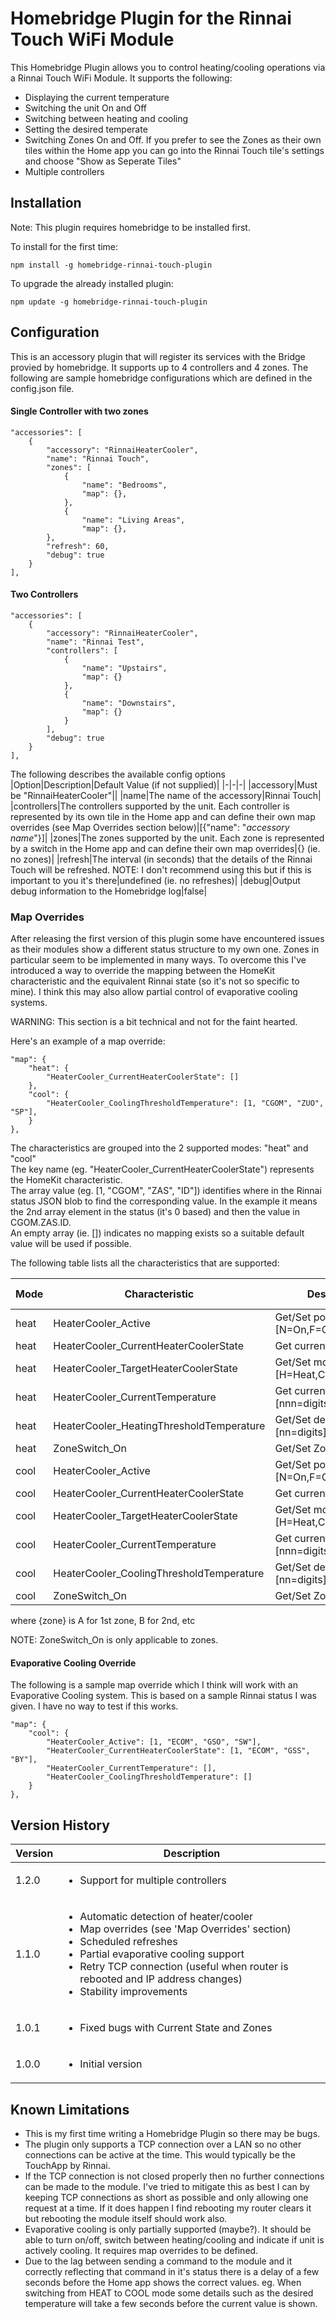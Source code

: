 # Homebridge Plugin for the Rinnai Touch WiFi Module
This Homebridge Plugin allows you to control heating/cooling operations via a Rinnai Touch WiFi Module. It supports the following:
* Displaying the current temperature
* Switching the unit On and Off
* Switching between heating and cooling
* Setting the desired temperate
* Switching Zones On and Off. If you prefer to see the Zones as their own tiles within the Home app you can go into the Rinnai Touch tile's settings and choose "Show as Seperate Tiles"
* Multiple controllers

## Installation
Note: This plugin requires homebridge to be installed first.

To install for the first time:

    npm install -g homebridge-rinnai-touch-plugin

To upgrade the already installed plugin:

    npm update -g homebridge-rinnai-touch-plugin

## Configuration

This is an accessory plugin that will register its services with the Bridge provied by homebridge. It supports up to 4 controllers and 4 zones. The following are sample homebridge configurations which are defined in the config.json file.

#### Single Controller with two zones

    "accessories": [
        {
            "accessory": "RinnaiHeaterCooler",
            "name": "Rinnai Touch",
            "zones": [
                {
                    "name": "Bedrooms",
                    "map": {},
                },
                {
                    "name": "Living Areas",
                    "map": {},
            },
            "refresh": 60,
            "debug": true
        }
    ],

#### Two Controllers

    "accessories": [
        {
            "accessory": "RinnaiHeaterCooler",
            "name": "Rinnai Test",
            "controllers": [
                {
                    "name": "Upstairs",
                    "map": {}
                },
                {
                    "name": "Downstairs",
                    "map": {}
                }
            ],
            "debug": true
        }
    ],

The following describes the available config options
|Option|Description|Default Value (if not supplied)|
|-|-|-|
|accessory|Must be "RinnaiHeaterCooler"||
|name|The name of the accessory|Rinnai Touch|
|controllers|The controllers supported by the unit. Each controller is represented by its own tile in the Home app and can define their own map overrides (see Map Overrides section below)|[{"name": "_accessory name_"}]|
|zones|The zones supported by the unit. Each zone is represented by a switch in the Home app and can define their own map overrides|{} (ie. no zones)|
|refresh|The interval (in seconds) that the details of the Rinnai Touch will be refreshed. NOTE: I don't recommend using this but if this is important to you it's there|undefined (ie. no refreshes)|
|debug|Output debug information to the Homebridge log|false|


### Map Overrides
After releasing the first version of this plugin some have encountered issues as their modules show a different status structure to my own one. Zones in particular seem to be implemented in many ways. To overcome this I've introduced a way to override the mapping between the HomeKit characteristic and the equivalent Rinnai state (so it's not so specific to mine). I think this may also allow partial control of evaporative cooling systems.

WARNING: This section is a bit technical and not for the faint hearted.

Here's an example of a map override:

    "map": {
        "heat": {
            "HeaterCooler_CurrentHeaterCoolerState": []
        },
        "cool": {
            "HeaterCooler_CoolingThresholdTemperature": [1, "CGOM", "ZUO", "SP"],
        }
    },

The characteristics are grouped into the 2 supported modes: "heat" and "cool"<br/>
The key name (eg. "HeaterCooler_CurrentHeaterCoolerState") represents the HomeKit characteristic.<br/>
The array value (eg. [1, "CGOM", "ZAS", "ID"]) identifies where in the Rinnai status JSON blob to find the corresponding value. In the example it means the 2nd array element in the status (it's 0 based) and then the value in CGOM.ZAS.ID.<br/>
An empty array (ie. []) indicates no mapping exists so a suitable default value will be used if possible.

The following table lists all the characteristics that are supported:

|Mode|Characteristic|Description|Supported Values|Default|
|-|-|-|-|-|
|heat|HeaterCooler_Active|Get/Set power state [N=On,F=Off]|N,F|[1,"HGOM","OOP","ST"]|
|heat|HeaterCooler_CurrentHeaterCoolerState|Get current cooler state|Y,N|[1,"HGOM","GSS","HC"]|
|heat|HeaterCooler_TargetHeaterCoolerState|Get/Set mode [H=Heat,C=Cool,E=Evap]|H,C,E|[0,"SYST","OSS","MD"]|
|heat|HeaterCooler_CurrentTemperature|Get current temp [nnn=digits]|nnn|[1,"HGOM","ZUS","MT"]|
|heat|HeaterCooler_HeatingThresholdTemperature|Get/Set desired temp [nn=digits]|nn|[1,"HGOM","GSO","SP"]|
|heat|ZoneSwitch_On|Get/Set Zone A on/off|Y,N|[1,"HGOM","Z{zone}O","UE"]|
|cool|HeaterCooler_Active|Get/Set power state [N=On,F=Off]|N,F|[1,"CGOM","OOP","ST"]|
|cool|HeaterCooler_CurrentHeaterCoolerState|Get current cooler state|Y,N|[1,"CGOM","GSS","CC"]|
|cool|HeaterCooler_TargetHeaterCoolerState|Get/Set mode [H=Heat,C=Cool,E=Evap]|H,C,E|[0,"SYST","OSS","MD"]|
|cool|HeaterCooler_CurrentTemperature|Get current temp [nnn=digits]|nnn|[1,"CGOM","ZUS","MT"]|
|cool|HeaterCooler_CoolingThresholdTemperature|Get/Set desired temp [nn=digits]|nn|[1,"CGOM","GSO","SP"]|
|cool|ZoneSwitch_On|Get/Set Zone A on/off|Y,N|[1,"CGOM","Z{zone}O","UE"]|

where {zone} is A for 1st zone, B for 2nd, etc

NOTE: ZoneSwitch_On is only applicable to zones.

#### Evaporative Cooling Override

The following is a sample map override which I think will work with an Evaporative Cooling system. This is based on a sample Rinnai status I was given. I have no way to test if this works.

    "map": {
        "cool": {
            "HeaterCooler_Active": [1, "ECOM", "GSO", "SW"],
            "HeaterCooler_CurrentHeaterCoolerState": [1, "ECOM", "GSS", "BY"],
            "HeaterCooler_CurrentTemperature": [],
            "HeaterCooler_CoolingThresholdTemperature": []
        }
    },

## Version History
|Version|Description|
|-|-|
|1.2.0|<ul><li>Support for multiple controllers</li></ul>|
|1.1.0|<ul><li>Automatic detection of heater/cooler</li><li>Map overrides (see 'Map Overrides' section)</li><li>Scheduled refreshes</li><li>Partial evaporative cooling support</li><li>Retry TCP connection (useful when router is rebooted and IP address changes)</li><li>Stability improvements</li></ul>|
|1.0.1|<ul><li>Fixed bugs with Current State and Zones</li></ul>|
|1.0.0|<ul><li>Initial version</li></ul>|

## Known Limitations
* This is my first time writing a Homebridge Plugin so there may be bugs.
* The plugin only supports a TCP connection over a LAN so no other connections can be active at the time. This would typically be the TouchApp by Rinnai.
* If the TCP connection is not closed properly then no further connections can be made to the module. I've tried to mitigate this as best I can by keeping TCP connections as short as possible and only allowing one request at a time. If it does happen I find rebooting my router clears it but rebooting the module itself should work also.
* Evaporative cooling is only partially supported (maybe?). It should be able to turn on/off, switch between heating/cooling and indicate if unit is actively cooling. It requires map overrides to be defined.
* Due to the lag between sending a command to the module and it correctly reflecting that command in it's status there is a delay of a few seconds before the Home app shows the correct values. eg. When switching from HEAT to COOL mode some details such as the desired temperature will take a few seconds before the current value is shown.
